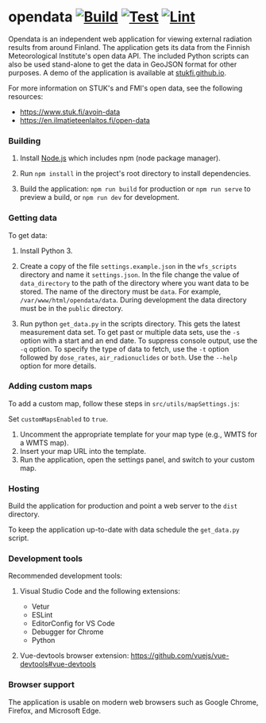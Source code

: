 # opendata [![Build](https://github.com/stukfi/opendata/actions/workflows/build.yml/badge.svg?branch=master)](https://github.com/stukfi/opendata/actions/workflows/build.yml) [![Test](https://github.com/stukfi/opendata/actions/workflows/test.yml/badge.svg?branch=master)](https://github.com/stukfi/opendata/actions/workflows/test.yml) [![Lint](https://github.com/stukfi/opendata/actions/workflows/lint.yml/badge.svg?branch=master)](https://github.com/stukfi/opendata/actions/workflows/lint.yml)

Opendata is an independent web application for viewing external radiation results from around Finland. The application gets its data from the Finnish Meteorological Institute's open data API. The included Python scripts can also be used stand-alone to get the data in GeoJSON format for other purposes. A demo of the application is available at [stukfi.github.io](https://stukfi.github.io/).

For more information on STUK's and FMI's open data, see the following resources:
- https://www.stuk.fi/avoin-data
- https://en.ilmatieteenlaitos.fi/open-data

### Building

1. Install [Node.js](https://nodejs.org) which includes npm (node package manager).

2. Run `npm install` in the project's root directory to install dependencies.

3. Build the application: `npm run build` for production or `npm run serve` to preview a build, or `npm run dev` for development.

### Getting data

To get data:

1. Install Python 3.

2. Create a copy of the file `settings.example.json` in the `wfs_scripts` directory and name it `settings.json`. In the file change the value of `data_directory` to the path of the directory where you want data to be stored. The name of the directory must be `data`. For example, `/var/www/html/opendata/data`. During development the data directory must be in the `public` directory.

3. Run python `get_data.py` in the scripts directory. This gets the latest measurement data set. To get past or multiple data sets, use the `-s` option with a start and an end date. To suppress console output, use the `-q` option. To specify the type of data to fetch, use the `-t` option followed by `dose_rates`, `air_radionuclides` or `both`. Use the `--help` option for more details.

### Adding custom maps

To add a custom map, follow these steps in `src/utils/mapSettings.js`:

Set `customMapsEnabled` to `true`.
1. Uncomment the appropriate template for your map type (e.g., WMTS for a WMTS map).
2. Insert your map URL into the template.
3. Run the application, open the settings panel, and switch to your custom map.

### Hosting

Build the application for production and point a web server to the `dist` directory.

To keep the application up-to-date with data schedule the `get_data.py` script.

### Development tools

Recommended development tools:

1. Visual Studio Code and the following extensions:
    - Vetur
    - ESLint
    - EditorConfig for VS Code
    - Debugger for Chrome
    - Python

2. Vue-devtools browser extension: https://github.com/vuejs/vue-devtools#vue-devtools

### Browser support

The application is usable on modern web browsers such as Google Chrome, Firefox, and Microsoft Edge.

